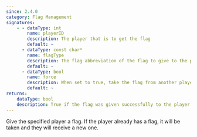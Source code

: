 ```yaml
---
since: 2.4.0
category: Flag Management
signatures:
    - - dataType: int
        name: playerID
        description: The player that is to get the flag
        default: ~
      - dataType: const char*
        name: flagType
        description: The flag abbreviation of the flag to give to the player
        default: ~
      - dataType: bool
        name: force
        description: When set to true, take the flag from another player and give it to this player instead
        default: ~
returns:
    dataType: bool
    description: True if the flag was given successfully to the player
---
```


Give the specified player a flag. If the player already has a flag, it will be taken and they will receive a new one.
